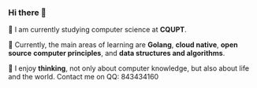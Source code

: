 ### Hi there 👋


🏫 I am currently studying computer science at **CQUPT**. 

📖 Currently, the main areas of learning are **Golang**, **cloud native**, **open source** **computer principles**, and **data structures and algorithms**.

🔭 I enjoy **thinking**, not only about computer knowledge, but also about life and the world. Contact me on QQ: 843434160

